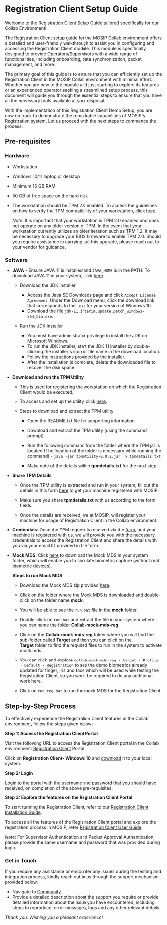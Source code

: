 # Registration Client Setup Guide

Welcome to the [Registration Client](https://docs.mosip.io/1.2.0/modules/registration-client) Setup Guide tailored specifically for our Collab Environment!

The Registration Client setup guide for the MOSIP Collab environment offers a detailed and user-friendly walkthrough to assist you in configuring and accessing the Registration Client module. This module is specifically designed to provide Operators/Supervisors with a wide range of functionalities, including onboarding, data synchronization, packet management, and more.

The primary goal of this guide is to ensure that you can efficiently set up the Registration Client in the MOSIP Collab environment with minimal effort. Whether you are new to the module and just starting to explore its features or an experienced operator seeking a streamlined setup process, this document will guide you through the essential steps to ensure that you have all the necessary tools  available at your disposal.

With the implementation of this Registration Client Demo Setup, you are now on track to demonstrate the remarkable capabilities of MOSIP's Registration system. Let us proceed with the next steps to commence the process.

## Pre-requisites 

### Hardware

   * Workstation

   * Windows 10/11 laptop or desktop 

   * Minimum 16 GB RAM 

   * 50 GB of free space on the hard disk 

   * The workstation should be TPM 2.0 enabled. To access the guidelines on how to verify the TPM compatibility of your workstation, 
     click [here](https://www.howtogeek.com/287737/how-to-check-if-your-computer-has-a-trusted-platform-module-tpm-chip/#:~:text=To%20open%20it%2C%20press%20Windows,PC%20does%20have%20a%20TPM).
  
     _Note_: It is important that your workstation is TPM 2.0 enabled and does not operate on any older version of TPM.  In the event 
     that your workstation currently utilizes an older iteration such as TPM 1.2, it may be necessary to upgrade your BIOS firmware to 
     enable TPM 2.0. Should you require assistance in carrying out this upgrade, please reach out to your vendor for guidance.


### Software

  * **JAVA** - Ensure JAVA 11 is installed and `JAVA_HOME` is in the PATH. To download JAVA 11 in your system, click [here](https://www.oracle.com/in/java/technologies/javase/jdk11-archive-downloads.html).
    
    * Download the JDK installer

        * Access the Java SE Downloads page and click `Accept License Agreement`. Under the Download menu, click the download link that 
          corresponds to the `.exe` for your version of Windows 10.
        * Download the file `jdk-11.interim.update.patch_windows-x64_bin.exe`.
        
    * Run the JDK installer
       * You must have administrator privilege to install the JDK on Microsoft Windows. 
       * To run the JDK installer, start the JDK 11 installer by double-clicking the installer's icon or file name in the download 
         location.
       * Follow the instructions provided by the installer.
       * After the installation is complete, delete the downloaded file to recover the disk space.
   
* **Download and run the TPM Utility** 

  * This is used for registering the workstation on which the Registration Client would be executed. 

  * To access and set up the utility, click [here](https://drive.google.com/file/d/1pY4388ER4KKBonyPCZni-VMoDYAV2bRj/view?usp=sharing).

  * Steps to download and extract the TPM utility

      * Open the README.txt file for supporting information.

      * Download and extract the TPM utility (using the command prompt).

      * Run the following command from the folder where the TPM jar is located (The location of the folder is necessary while running 
      the command) - `java -jar tpmutility-0.0.2.jar  > tpmdetails.txt`

      * Make note of the details within **tpmdetails.txt** for the next step.

* **Share TPM Details**

   * Once the TPM utility is extracted and run in your system, fill out the details in this form [here](https://docs.google.com/forms/d/e/1FAIpQLSfqx6K8uZI-AxakNJiJLj4Vh5lSr7Lb1rqZaX_05MoyR2aXsQ/viewform?fbzx=-6425171175964917239) to get your machine registered with MOSIP.

  * Make sure you share **tpmdetails.txt** with us according to the form fields. 

  * Once the details are received, we at MOSIP, will register your machine for usage of Registration Client in the Collab environment.

* **Credentials**: Once the TPM request is received via the [form](https://docs.google.com/forms/d/e/1FAIpQLSfqx6K8uZI-AxakNJiJLj4Vh5lSr7Lb1rqZaX_05MoyR2aXsQ/viewform?fbzx=-6425171175964917239), and your machine is registered with us, we will provide you with the necessary credentials to access the Registration Client and share the details with you via your email ID provided in the form. 

* **Mock MDS**: Click [here](https://drive.google.com/drive/folders/14q7E5pZtfj0eimF3JGzlVfU4eV-MRPCQ) to download the Mock MDS in your system folder, which will enable you to simulate biometric capture (without real biometric devices).

  **Steps to run Mock MDS**

    * Download the Mock MDS zip provided [here](https://drive.google.com/drive/folders/14q7E5pZtfj0eimF3JGzlVfU4eV-MRPCQ).

    * Click on the folder where the Mock MDS is downloaded and double-click on the folder name **mock**.

    * You will be able to see the `run.bat` file in the **mock** folder.

    * Double-click on `run.bat` and extract the file in your system where you can name the folder **Collab-mock-mds-reg**.

    * Click on the **Collab-mock-mds-reg** folder where you will find the sub-folder called **Target** and then you can click on the     
      **Target** folder to find the required files to run in the system to activate mock mds.

    * You can click and explore `collab-mock-mds-reg › target › Profile › Default › Registration` to see the demo biometrics already 
      updated for finger, iris and face which will be used while testing the Registration Client, so you won’t be required to do any 
      additional work here.

    * Click on `run_reg.bat` to run the mock MDS for the Registration Client.
 
## Step-by-Step Process

To effectively experience the Registration Client features in the Collab environment, follow the steps given below:

**Step 1: Access the Registration Client Portal**

Visit the following URL to access the Registration Client portal in the Collab environment: [Registration Client](https://regclient.collab.mosip.net/) Portal

Click on **Registration Client- Windows 10** and [download](https://regclient-api.collab.mosip.net/registration-client/1.2.0.1-B1/reg-client.zip) it to your local system.

**Step 2: Login**

Login to the portal with the username and password that you should have received, on completion of the above pre-requisites.

**Step 3: Explore the features on the Registration Client Portal**

To start running the Registration Client, refer to our [Registration Client Installation Guide](https://docs.mosip.io/1.2.0/modules/registration-client/registration-client-installation-guide).

To access all the features of the Registration Client portal and explore the registration process in MOSIP, refer [Registration Client User Guide](https://docs.mosip.io/1.2.0/modules/registration-client/registration-client-user-guide).

_Note_: For Supervisor Authentication and Packet Approval Authentication, please provide the same username and password that was provided during login.

### Get in Touch

If you require any assistance or encounter any issues during the testing and integration process, kindly reach out to us through the support mechanism provided below.

* Navigate to [Community](https://community.mosip.io/).
* Provide a detailed description about the support you require or provide detailed information about the issue you have encountered, including steps to reproduce, error messages, logs and any other relevant details.

_Thank you. Wishing you a pleasant experience!_
 
  
